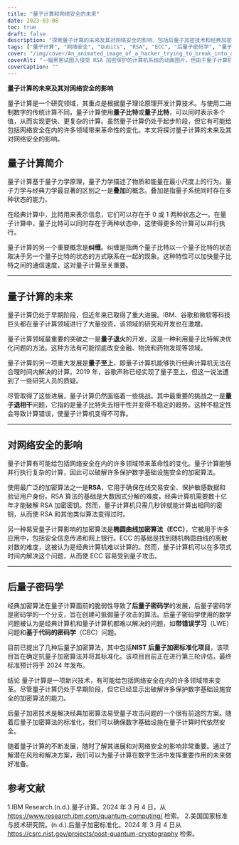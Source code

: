 ```yaml
---
title: "量子计算和网络安全的未来"
date: 2023-03-08
toc: true
draft: false
description: "探索量子计算的未来及其对网络安全的影响，包括后量子加密技术和经典加密算法的漏洞。"
tags: ["量子计算", "网络安全", "Qubits", "RSA", "ECC", "后量子密码学", "量子退火", "量子至上", "叠加", "纠缠", "加密算法", "数字基础设施", "优化问题", "科技巨头", "研发", "去相干性", "在线交易", "安全信息传递", "网上银行", "药物发现"]
cover: "/img/cover/An_animated_image_of_a_hacker_trying_to_break_into_a_computer.png"
coverAlt: "一幅黑客试图入侵受 RSA 加密保护的计算机系统的动画图片，但由于量子计算机在后台几秒钟内就解决了加密问题，黑客最终失败。"
coverCaption: ""
---
```


**量子计算的未来及其对网络安全的影响**

量子计算是一个研究领域，其重点是根据量子理论原理开发计算技术。与使用二进制数字的传统计算不同，量子计算使用**量子比特**或**量子比特**，可以同时表示多个值，从而实现更快、更复杂的计算。虽然量子计算仍处于起步阶段，但它有可能给包括网络安全在内的许多领域带来革命性的变化。本文将探讨量子计算的未来及其对网络安全的影响。

## 量子计算简介

量子计算基于量子力学原理，量子力学描述了物质和能量在最小尺度上的行为。量子力学与经典力学最显著的区别之一是**叠加**的概念。叠加是指量子系统同时存在多种状态的能力。

在经典计算中，比特用来表示信息，它们可以存在于 0 或 1 两种状态之一。在量子计算中，量子比特可以同时存在于两种状态中，这使得更多的计算可以并行执行。

量子计算的另一个重要概念是**纠缠**。纠缠是指两个量子比特以一个量子比特的状态取决于另一个量子比特的状态的方式联系在一起的现象。这种特性可以加快量子比特之间的通信速度，这对量子计算至关重要。

______

## 量子计算的未来

量子计算仍处于早期阶段，但近年来已取得了重大进展。IBM、谷歌和微软等科技巨头都在量子计算领域进行了大量投资，该领域的研究和开发也在激增。

量子计算领域最重要的突破之一是**量子退火**的开发，这是一种利用量子比特解决优化问题的方法。这种方法有可能彻底改变金融、物流和药物发现等领域。

量子计算的另一项重大发展是**量子至上**，即量子计算机能够执行经典计算机无法在合理时间内解决的计算。2019 年，谷歌声称已经实现了量子至上，但这一说法遭到了一些研究人员的质疑。

尽管取得了这些进展，量子计算仍然面临着一些挑战。其中最重要的挑战之一是**量子退相干**问题，它指的是量子比特失去相干性并变得不稳定的趋势。这种不稳定性会导致计算错误，使量子计算机变得不可靠。

______

## 对网络安全的影响

量子计算有可能给包括网络安全在内的许多领域带来革命性的变化。量子计算能够并行执行复杂的计算，因此可以破解许多保护数字基础设施安全的加密算法。

使用最广泛的加密算法之一是**RSA**，它用于确保在线交易安全、保护敏感数据和验证用户身份。RSA 算法的基础是大数因式分解的难度，经典计算机需要数十亿年才能破解 RSA 加密密钥。然而，量子计算机只需几秒钟就能计算出相同的密钥，从而使 RSA 和其他类似算法变得过时。

另一种易受量子计算影响的加密算法是**椭圆曲线加密算法（ECC）**，它被用于许多应用中，包括安全信息传递和网上银行。ECC 的基础是找到随机椭圆曲线的离散对数的难度，这被认为是经典计算机难以计算的。然而，量子计算机可以在多项式时间内解决这个问题，从而使 ECC 容易受到量子攻击。

______

## 后量子密码学

经典加密算法在量子计算面前的脆弱性导致了**后量子密码学**的发展，后量子密码学是密码学的一个分支，旨在创建可抵御量子攻击的算法。后量子密码学使用的数学问题被认为是经典计算机和量子计算机都难以解决的问题，如**带错误学习**（LWE）问题和**基于代码的密码学**（CBC）问题。

目前已提出了几种后量子加密算法，其中包括**NIST 后量子加密标准化项目**，该项目旨在确定抗量子加密算法并将其标准化。该项目目前正在进行第三轮评估，最终标准预计将于 2024 年发布。

结论
量子计算是一项新兴技术，有可能给包括网络安全在内的许多领域带来变革。尽管量子计算仍处于早期阶段，但它已经显示出破解许多保护数字基础设施安全的加密算法的能力。

后量子加密技术是解决经典加密算法易受量子攻击问题的一个很有前途的方案。随着后量子加密算法的标准化，我们可以确保数字基础设施在量子计算时代依然安全。

随着量子计算的不断发展，随时了解其进展和对网络安全的影响非常重要。通过了解潜在风险和解决方案，我们可以为量子计算在数字生活中发挥重要作用的未来做好准备。

## 参考文献

1.IBM Research.(n.d.).量子计算。2024 年 3 月 4 日，从 https://www.research.ibm.com/quantum-computing/ 检索。
2.美国国家标准与技术研究院。(n.d.).后量子加密标准化。2024 年 3 月 4 日从 https://csrc.nist.gov/projects/post-quantum-cryptography 检索。
